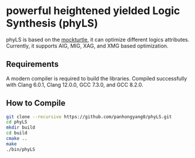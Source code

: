 # powerful heightened yielded Logic Synthesis (phyLS)

phyLS is based on the [mockturtle](https://github.com/lsils/mockturtle), it can optimize different logics attributes. 
Currently, it supports AIG, MIG, XAG, and XMG based optimization.

## Requirements
A modern compiler is required to build the libraries. 
Compiled successfully with Clang 6.0.1, Clang 12.0.0, GCC 7.3.0, and GCC 8.2.0. 

## How to Compile
```bash
git clone --recursive https://github.com/panhongyang0/phyLS.git
cd phyLS
mkdir build
cd build
cmake ..
make
./bin/phyLS
```
